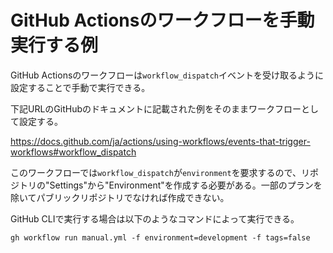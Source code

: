 # GitHub Actionsのワークフローを手動実行する例

GitHub Actionsのワークフローは`workflow_dispatch`イベントを受け取るように設定することで手動で実行できる。

下記URLのGitHubのドキュメントに記載された例をそのままワークフローとして設定する。

https://docs.github.com/ja/actions/using-workflows/events-that-trigger-workflows#workflow_dispatch

このワークフローでは`workflow_dispatch`が`environment`を要求するので、リポジトリの"Settings"から"Environment"を作成する必要がある。一部のプランを除いてパブリックリポジトリでなければ作成できない。

GitHub CLIで実行する場合は以下のようなコマンドによって実行できる。

```
gh workflow run manual.yml -f environment=development -f tags=false
```
